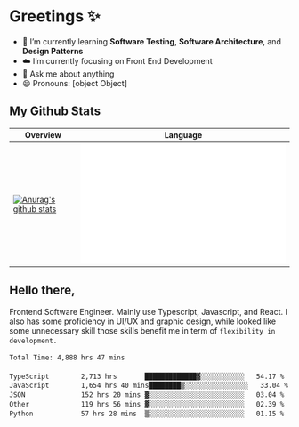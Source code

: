 # Greetings ✨

- 🌱 I’m currently learning **Software Testing**, **Software Architecture**, and **Design Patterns**
- ☁️ I’m currently focusing on Front End Development
- 💬 Ask me about anything
- 😄 Pronouns: [object Object]

## My Github Stats

| Overview | Language |
| --- | --- |
|[![Anurag's github stats](https://github-readme-stats.vercel.app/api?username=abui-am&count_private=true)](https://github.com/anuraghazra/github-readme-stats)|![Language](https://raw.githubusercontent.com/abui-am/stats/c6455f656dfce7acd3951e5ec5b25d72af0b2ee3/generated/languages.svg)|

## Hello there, 
Frontend Software Engineer. 
Mainly use Typescript, Javascript, and React. I also has some proficiency in UI/UX and graphic design, while looked like some unnecessary skill those skills benefit me in term of `flexibility in development.`


<!--START_SECTION:waka-->

```txt
Total Time: 4,888 hrs 47 mins

TypeScript        2,713 hrs       █████████████▓░░░░░░░░░░░   54.17 %
JavaScript        1,654 hrs 40 mins████████▒░░░░░░░░░░░░░░░░   33.04 %
JSON              152 hrs 20 mins ▓░░░░░░░░░░░░░░░░░░░░░░░░   03.04 %
Other             119 hrs 56 mins ▓░░░░░░░░░░░░░░░░░░░░░░░░   02.39 %
Python            57 hrs 28 mins  ▒░░░░░░░░░░░░░░░░░░░░░░░░   01.15 %
```

<!--END_SECTION:waka-->
